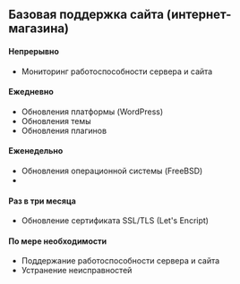 ## Базовая поддержка сайта (интернет-магазина)

#### Непрерывно
- Мониторинг работоспособности сервера и сайта

#### Ежедневно
- Обновления платформы (WordPress)
- Обновления темы
- Обновления плагинов


#### Еженедельно
- Обновления операционной системы (FreeBSD)
- 

#### Раз в три месяца
- Обновление сертификата SSL/TLS (Let's Encript)

#### По мере необходимости
- Поддержание работоспособности сервера и сайта
- Устранение неисправностей
